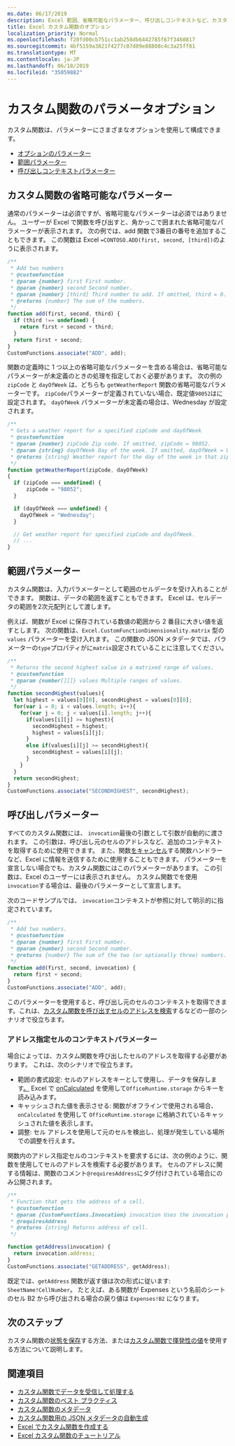 ```yaml
---
ms.date: 06/17/2019
description: Excel 範囲、省略可能なパラメーター、呼び出しコンテキストなど、カスタム関数内でさまざまなパラメーターを使用する方法について説明します。
title: Excel カスタム関数のオプション
localization_priority: Normal
ms.openlocfilehash: f20fd00cb751cc1ab258db6442785f67f3460817
ms.sourcegitcommit: 4bf5159a3821f4277c07d89e88808c4c3a25ff81
ms.translationtype: MT
ms.contentlocale: ja-JP
ms.lasthandoff: 06/18/2019
ms.locfileid: "35059882"
---
```

# <a name="custom-functions-parameter-options"></a>カスタム関数のパラメータオプション

カスタム関数は、パラメーターにさまざまなオプションを使用して構成できます。
- [オプションのパラメーター](#custom-functions-optional-parameters)
- [範囲パラメーター](#range-parameters)
- [呼び出しコンテキストパラメーター](#invocation-parameter)

## <a name="custom-functions-optional-parameters"></a>カスタム関数の省略可能なパラメーター

通常のパラメーターは必須ですが、省略可能なパラメーターは必須ではありません。 ユーザーが Excel で関数を呼び出すと、角かっこで囲まれた省略可能なパラメーターが表示されます。 次の例では、add 関数で3番目の番号を追加することもできます。 この関数は Excel `=CONTOSO.ADD(first, second, [third])`のように表示されます。

```js
/**
 * Add two numbers
 * @customfunction 
 * @param {number} first First number.
 * @param {number} second Second number.
 * @param {number} [third] Third number to add. If omitted, third = 0.
 * @returns {number} The sum of the numbers.
 */
function add(first, second, third) {
  if (third !== undefined) {
    return first + second + third;
  }
  return first + second;
}
CustomFunctions.associate("ADD", add);
```

関数の定義時に 1 つ以上の省略可能なパラメーターを含める場合は、省略可能なパラメーターが未定義のときの処理を指定しておく必要があります。 次の例の `zipCode` と `dayOfWeek` は、どちらも `getWeatherReport` 関数の省略可能なパラメーターです。 `zipCode`パラメーターが定義されていない場合、既定値`98052`はに設定されます。 `dayOfWeek` パラメーターが未定義の場合は、Wednesday が設定されます。

```js
/**
 * Gets a weather report for a specified zipCode and dayOfWeek
 * @customfunction
 * @param {number} zipCode Zip code. If omitted, zipCode = 98052.
 * @param {string} dayOfWeek Day of the week. If omitted, dayOfWeek = Wednesday.
 * @returns {string} Weather report for the day of the week in that zip code.
 */
function getWeatherReport(zipCode, dayOfWeek)
{
  if (zipCode === undefined) {
      zipCode = "98052";
  }

  if (dayOfWeek === undefined) {
    dayOfWeek = "Wednesday";
  }

  // Get weather report for specified zipCode and dayOfWeek.
  // ...
}
```

## <a name="range-parameters"></a>範囲パラメーター

カスタム関数は、入力パラメーターとして範囲のセルデータを受け入れることができます。 関数は、データの範囲を返すこともできます。 Excel は、セルデータの範囲を2次元配列として渡します。

例えば、関数が Excel に保存されている数値の範囲から 2 番目に大きい値を返すとします。 次の関数は、`Excel.CustomFunctionDimensionality.matrix` 型の `values` パラメーターを受け入れます。 この関数の JSON メタデータでは、パラメーターの`type`プロパティがに`matrix`設定されていることに注意してください。

```js
/**
 * Returns the second highest value in a matrixed range of values.
 * @customfunction
 * @param {number[][]} values Multiple ranges of values.  
 */
function secondHighest(values){
  let highest = values[0][0], secondHighest = values[0][0];
  for(var i = 0; i < values.length; i++){
    for(var j = 0; j < values[i].length; j++){
      if(values[i][j] >= highest){
        secondHighest = highest;
        highest = values[i][j];
      }
      else if(values[i][j] >= secondHighest){
        secondHighest = values[i][j];
      }
    }
  }
  return secondHighest;
}
CustomFunctions.associate("SECONDHIGHEST", secondHighest);
```

## <a name="invocation-parameter"></a>呼び出しパラメーター

すべてのカスタム関数には、 `invocation`最後の引数として引数が自動的に渡されます。 この引数は、呼び出し元のセルのアドレスなど、追加のコンテキストを取得するために使用できます。 また、関数[をキャンセル](custom-functions-web-reqs.md#make-a-streaming-function)する関数ハンドラーなど、Excel に情報を送信するために使用することもできます。 パラメーターを宣言しない場合でも、カスタム関数にはこのパラメーターがあります。 この引数は、Excel のユーザーには表示されません。 カスタム関数でを使用`invocation`する場合は、最後のパラメーターとして宣言します。

次のコードサンプルでは、 `invocation`コンテキストが参照に対して明示的に指定されています。

```js
/**
 * Add two numbers.
 * @customfunction 
 * @param {number} first First number.
 * @param {number} second Second number.
 * @returns {number} The sum of the two (or optionally three) numbers.
 */
function add(first, second, invocation) {
  return first + second;
}
CustomFunctions.associate("ADD", add);
```

このパラメーターを使用すると、呼び出し元のセルのコンテキストを取得できます。これは、[カスタム関数を呼び出すセルのアドレスを検索](#addressing-cells-context-parameter)するなどの一部のシナリオで役立ちます。

### <a name="addressing-cells-context-parameter"></a>アドレス指定セルのコンテキストパラメーター

場合によっては、カスタム関数を呼び出したセルのアドレスを取得する必要があります。 これは、次のシナリオで役立ちます。

- 範囲の書式設定: セルのアドレスをキーとして使用し、データを保存します[。](/office/dev/add-ins/excel/custom-functions-runtime#storing-and-accessing-data) Excel で [onCalculated](/javascript/api/excel/excel.worksheet#oncalculated) を使用して`OfficeRuntime.storage` からキーを読み込みます。
- キャッシュされた値を表示させる: 関数がオフラインで使用される場合、`onCalculated` を使用して `OfficeRuntime.storage` に格納されているキャッシュされた値を表示します。
- 調整: セル アドレスを使用して元のセルを検出し、処理が発生している場所での調整を行えます。

関数内のアドレス指定セルのコンテキストを要求するには、次の例のように、関数を使用してセルのアドレスを検索する必要があります。 セルのアドレスに関する情報は、関数のコメント`@requiresAddress`にタグ付けされている場合にのみ公開されます。

```js
/**
 * Function that gets the address of a cell.
 * @customfunction
 * @param {CustomFunctions.Invocation} invocation Uses the invocation parameter present in each cell.
 * @requiresAddress
 * @returns {string} Returns address of cell.
 */

function getAddress(invocation) {
  return invocation.address;
}
CustomFunctions.associate("GETADDRESS", getAddress);
```

既定では、`getAddress` 関数が返す値は次の形式に従います: `SheetName!CellNumber`。 たとえば、ある関数が Expenses という名前のシートのセル B2 から呼び出される場合の戻り値は `Expenses!B2` になります。

## <a name="next-steps"></a>次のステップ
カスタム関数の[状態を保存](custom-functions-save-state.md)する方法、または[カスタム関数で揮発性の値](custom-functions-volatile.md)を使用する方法について説明します。

## <a name="see-also"></a>関連項目

* [カスタム関数でデータを受信して​​処理する](custom-functions-web-reqs.md)
* [カスタム関数のベスト プラクティス](custom-functions-best-practices.md)
* [カスタム関数のメタデータ](custom-functions-json.md)
* [カスタム関数用の JSON メタデータの自動生成](custom-functions-json-autogeneration.md)
* [Excel でカスタム関数を作成する](custom-functions-overview.md)
* [Excel カスタム関数のチュートリアル](../tutorials/excel-tutorial-create-custom-functions.md)
